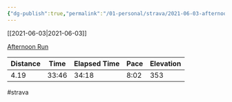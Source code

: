 ```yaml
---
{"dg-publish":true,"permalink":"/01-personal/strava/2021-06-03-afternoon-run/"}
---
```



[[2021-06-03\|2021-06-03]]

[Afternoon Run](https://www.strava.com/activities/5443945646)

| Distance | Time  | Elapsed Time | Pace | Elevation |
| -------- | ----- | ------------ | ---- | --------- |
| 4.19     | 33:46 | 34:18        | 8:02 | 353       |




#strava
